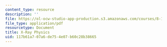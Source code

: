 ```yaml
---
content_type: resource
description: ''
file: https://ol-ocw-studio-app-production.s3.amazonaws.com/courses/8-13-14-experimental-physics-i-ii-junior-lab-fall-2016-spring-2017/117b61a707a6de754e07b60c28b38665_MIT8_13-14F16-S17exp31.pdf
file_type: application/pdf
resourcetype: Document
title: X-Ray Physics
uid: 117b61a7-07a6-de75-4e07-b60c28b38665
---
```

